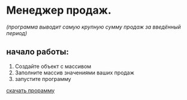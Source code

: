 # Менеджер продаж.
*(программа выводит самую крупную сумму продаж за введённый период)*
## начало работы:
1. Создайте объект с массивом
1. Заполните массив значениями ваших продаж
1. запустите программу

[скачать прорамму](https://github.com/Pchelintcev/VCS01.git)
